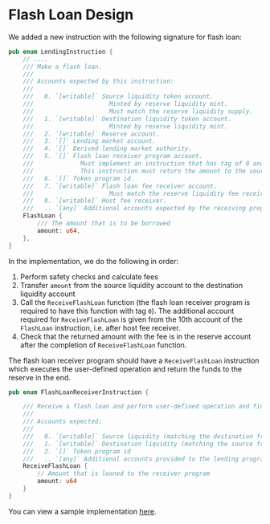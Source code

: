 # Flash Loan Design

We added a new instruction with the following signature for flash loan:

```rust
pub enum LendingInstruction {
    // ....
    /// Make a flash loan.
    ///
    /// Accounts expected by this instruction:
    ///
    ///   0. `[writable]` Source liquidity token account.
    ///                     Minted by reserve liquidity mint.
    ///                     Must match the reserve liquidity supply.
    ///   1. `[writable]` Destination liquidity token account.
    ///                     Minted by reserve liquidity mint.
    ///   2. `[writable]` Reserve account.
    ///   3. `[]` Lending market account.
    ///   4. `[]` Derived lending market authority.
    ///   5. `[]` Flash loan receiver program account.
    ///             Must implement an instruction that has tag of 0 and a signature of `(repay_amount: u64)`
    ///             This instruction must return the amount to the source liquidity account.
    ///   6. `[]` Token program id.
    ///   7. `[writable]` Flash loan fee receiver account.
    ///                     Must match the reserve liquidity fee receiver.
    ///   8. `[writable]` Host fee receiver.
    ///   .. `[any]` Additional accounts expected by the receiving program's `ReceiveFlashLoan` instruction.
    FlashLoan {
        /// The amount that is to be borrowed
        amount: u64,
    },
}
```

In the implementation, we do the following in order:

1. Perform safety checks and calculate fees
2. Transfer `amount` from the source liquidity account to the destination liquidity account
3. Call the `ReceiveFlashLoan` function (the flash loan receiver program is required to have this function with tag `0`).
   The additional account required for `ReceiveFlashLoan` is given from the 10th account of the `FlashLoan` instruction, i.e. after host fee receiver.
4. Check that the returned amount with the fee is in the reserve account after the completion of `ReceiveFlashLoan` function.

The flash loan receiver program should have a `ReceiveFlashLoan` instruction which executes the user-defined operation and return the funds to the reserve in the end.

```rust
pub enum FlashLoanReceiverInstruction {

    /// Receive a flash loan and perform user-defined operation and finally return the fund back.
    ///
    /// Accounts expected:
    ///
    ///   0. `[writable]` Source liquidity (matching the destination from above).
    ///   1. `[writable]` Destination liquidity (matching the source from above).
    ///   2. `[]` Token program id
    ///   .. `[any]` Additional accounts provided to the lending program's `FlashLoan` instruction above.
    ReceiveFlashLoan {
		// Amount that is loaned to the receiver program
        amount: u64
    }
}

```

You can view a sample implementation [here](https://github.com/solana-labs/solana-program-library/tree/master/token-lending/program/tests/helpers/flash_loan_receiver.rs).
